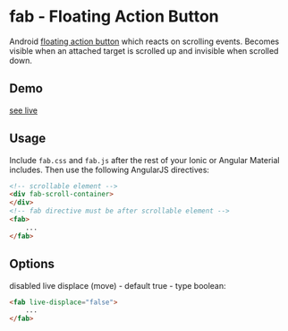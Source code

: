 fab - Floating Action Button
============================

Android [floating action button](http://www.google.com/design/spec/components/buttons.html#buttons-floating-action-button) which reacts on scrolling events. Becomes visible when an attached target is scrolled up and invisible when scrolled down.

## Demo

[see live](http://hafizbilal112.github.io/fab)

## Usage

Include `fab.css` and `fab.js` after the rest of your Ionic or Angular Material includes. Then use the following AngularJS directives:

```html
<!-- scrollable element -->
<div fab-scroll-container>
</div>
<!-- fab directive must be after scrollable element -->
<fab>
    ...
</fab>
```

## Options

disabled live displace (move) - default true - type boolean:

```html
<fab live-displace="false">
    ...
</fab>
```
